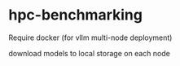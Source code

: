 # hpc-benchmarking

Require docker (for vllm multi-node deployment)

download models to local storage on each node

```bash

```